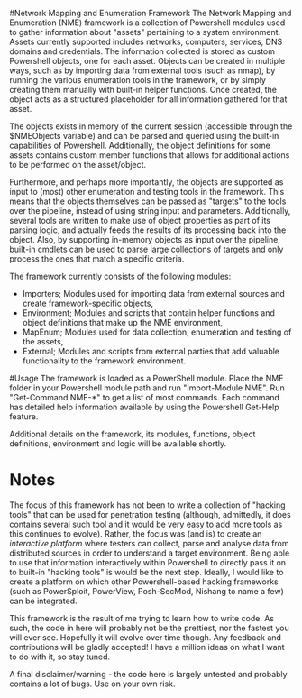 #Network Mapping and Enumeration Framework
The Network Mapping and Enumeration (NME) framework is a collection of Powershell modules used to gather information about "assets" pertaining to a system environment. Assets currently supported includes networks, computers, services, DNS domains and credentials. The information collected is stored as custom Powershell objects, one for each asset. Objects can be created in multiple ways, such as by importing data from external tools (such as nmap), by running the various enumeration tools in the framework, or by simply creating them manually with built-in helper functions. Once created, the object acts as a structured placeholder for all information gathered for that asset.

The objects exists in memory of the current session (accessible through the $NMEObjects variable) and can be parsed and queried using the built-in capabilities of Powershell. Additionally, the object definitions for some assets contains custom member functions that allows for additional actions to be performed on the asset/object.

Furthermore, and perhaps more importantly, the objects are supported as input to (most) other enumeration and testing tools in the framework. This means that the objects themselves can be passed as "targets" to the tools over the pipeline, instead of using string input and parameters. Additionally, several tools are written to make use of object properties as part of its parsing logic, and actually feeds the results of its processing back into the object. Also, by supporting in-memory objects as input over the pipeline, built-in cmdlets can be used to parse large collections of targets and only process the ones that match a specific criteria.

The framework currently consists of the following modules:
* Importers; Modules used for importing data from external sources and create framework-specific objects,
* Environment; Modules and scripts that contain helper functions and object definitions that make up the NME environment,
* MapEnum; Modules used for data collection, enumeration and testing of the assets,
* External; Modules and scripts from external parties that add valuable functionality to the framework environment.

#Usage
The framework is loaded as a PowerShell module. Place the NME folder in your Powershell module path and run "Import-Module NME". Run "Get-Command NME-*" to get a list of most commands. Each command has detailed help information available by using the Powershell Get-Help <command> feature.

Additional details on the framework, its modules, functions, object definitions, environment and logic will be available shortly.

# Notes
The focus of this framework has not been to write a collection of "hacking tools" that can be used for penetration testing (although, admittedly, it does contains several such tool and it would be very easy to add more tools as this continues to evolve). Rather, the focus was (and is) to create an *interactive platform* where testers can collect, parse and analyse data from distributed sources in order to understand a target environment. Being able to use that information interactively within Powershell to directly pass it on to built-in "hacking tools" is would be the next step. Ideally, I would like to create a platform on which other Powershell-based hacking frameworks (such as PowerSploit, PowerView, Posh-SecMod, Nishang to name a few) can be integrated.

This framework is the result of me trying to learn how to write code. As such, the code in here will probably not be the prettiest, nor the fastest you will ever see. Hopefully it will evolve over time though. Any feedback and contributions will be gladly accepted! I have a million ideas on what I want to do with it, so stay tuned. 

A final disclaimer/warning - the code here is largely untested and probably contains a lot of bugs. Use on your own risk.
